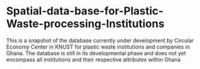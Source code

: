 # Spatial-data-base-for-Plastic-Waste-processing-Institutions
This is a snapshot of the database currently under development by Circular Economy Center in KNUST for plastic waste institutions and companies in Ghana. The database is still in its developmental phase and does not yet encompass all institutions and their respective attributes within Ghana
